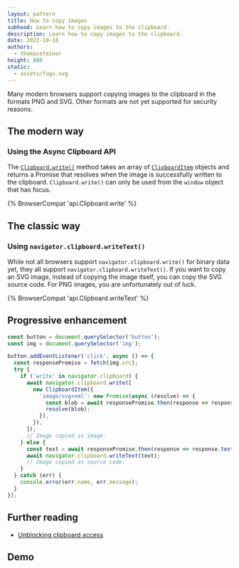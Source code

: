 ```yaml
---
layout: pattern
title: How to copy images
subhead: Learn how to copy images to the clipboard.
description: Learn how to copy images to the clipboard.
date: 2022-10-10
authors:
  - thomassteiner
height: 800
static:
  - assets/fugu.svg
---
```


Many modern browsers support copying images to the clipboard in the formats PNG and SVG. Other formats are not yet supported for security reasons.

## The modern way

### Using the Async Clipboard API

The [`Clipboard.write()`](​​https://developer.mozilla.org/docs/Web/API/Clipboard/write) method takes an array of [`ClipboardItem`](https://developer.mozilla.org/docs/Web/API/ClipboardItem) objects and returns a Promise that resolves when the image is successfully written to the clipboard. `Clipboard.write()` can only be used from the `window` object that has focus.

{% BrowserCompat 'api.Clipboard.write' %}

## The classic way

### Using `navigator.clipboard.writeText()`

While not all browsers support `navigator.clipboard.write()` for binary data
yet, they all support `navigator.clipboard.writeText()`. If you want to copy
an SVG image, instead of copying the image itself, you can copy the SVG source code. For PNG images, you are unfortunately out of luck.

{% BrowserCompat 'api.Clipboard.writeText' %}

## Progressive enhancement

```js
const button = document.querySelector('button');
const img = document.querySelector('img');

button.addEventListener('click', async () => {
  const responsePromise = fetch(img.src);
  try {
    if ('write' in navigator.clipboard) {
      await navigator.clipboard.write([
        new ClipboardItem({
          'image/svg+xml': new Promise(async (resolve) => {
            const blob = await responsePromise.then(response => response.blob());
            resolve(blob);
          }),
        }),
      ]);
      // Image copied as image.
    } else {
      const text = await responsePromise.then(response => response.text());
      await navigator.clipboard.writeText(text);
      // Image copied as source code.
    }
  } catch (err) {
    console.error(err.name, err.message);
  }
});
```

## Further reading

- [Unblocking clipboard access](/async-clipboard/)

## Demo
